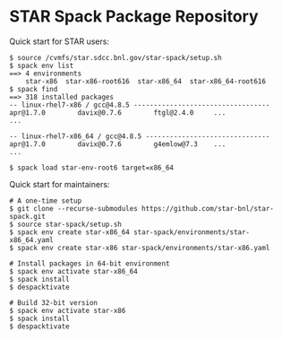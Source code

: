 # STAR Spack Package Repository

Quick start for STAR users:

    $ source /cvmfs/star.sdcc.bnl.gov/star-spack/setup.sh
    $ spack env list
    ==> 4 environments
        star-x86  star-x86-root616  star-x86_64  star-x86_64-root616
    $ spack find
    ==> 318 installed packages
    -- linux-rhel7-x86 / gcc@4.8.5 ----------------------------------
    apr@1.7.0        davix@0.7.6        ftgl@2.4.0     ...
    ...

    -- linux-rhel7-x86_64 / gcc@4.8.5 -------------------------------
    apr@1.7.0        davix@0.7.6        g4emlow@7.3    ...
    ...

    $ spack load star-env-root6 target=x86_64

Quick start for maintainers:

    # A one-time setup
    $ git clone --recurse-submodules https://github.com/star-bnl/star-spack.git
    $ source star-spack/setup.sh
    $ spack env create star-x86_64 star-spack/environments/star-x86_64.yaml
    $ spack env create star-x86 star-spack/environments/star-x86.yaml

    # Install packages in 64-bit environment
    $ spack env activate star-x86_64
    $ spack install
    $ despacktivate

    # Build 32-bit version
    $ spack env activate star-x86
    $ spack install
    $ despacktivate
